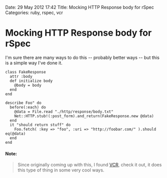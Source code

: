 Date: 29 May 2012 17:42
Title: Mocking HTTP Response body for rSpec
Categories: ruby, rspec, vcr

# Mocking HTTP Response body for rSpec

I'm sure there are many ways to do this -- probably better ways -- but this is a simple way I've done it.

    class FakeResponse
      attr :body
      def initialize body
        @body = body
      end
    end

    describe Foo" do
      before(:each) do
        @data = File.read "./http/response/body.txt"
        Net::HTTP.stub!(:post_form).and_return(FakeResponse.new @data)
      end
      it "should return stuff" do
        Foo.fetch( :key => "foo", :uri => "http://foobar.com/" ).should eq(@data)
      end
    end


#### Note:
> Since originally coming up with this, I found [VCR](http://rubygems.org/gems/vcr), check it out, it does this type of thing in some very cool ways.  
